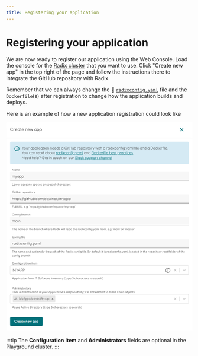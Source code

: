 ```yaml
---
title: Registering your application
---
```


# Registering your application

We are now ready to register our application using the Web Console. Load the console for the [Radix cluster](../radix-clusters) that you want to use. Click "Create new app" in the top right of the page and follow the instructions there to integrate the GitHub repository with Radix.

Remember that we can always change the 📖 [`radixconfig.yaml`](/radix-config/index.md) file and the `Dockerfile`(s) after registration to change how the application builds and deploys.  

Here is an example of how a new application registration could look like  

![CreateApplication](./create-application.png)

:::tip
The **Configuration Item** and **Administrators** fields are optional in the Playground cluster.
:::
